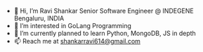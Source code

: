 - 👋 Hi, I’m Ravi Shankar Senior Software Engineer @ INDEGENE Bengaluru, INDIA
- 👀 I’m interested in GoLang Programming
- 🌱 I’m currently planned to learn Python, MongoDB, JS in depth
- 📫 Reach me at shankarravi614@gmail.com

<!---
Ravi614/Ravi614 is a ✨ special ✨ repository because its `README.md` (this file) appears on your GitHub profile.
You can click the Preview link to take a look at your changes.
--->
